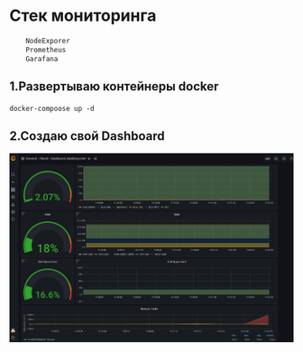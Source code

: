 # Стек мониторинга
        NodeExporer
        Prometheus
        Garafana

## 1.Развертываю контейнеры docker
    docker-compoose up -d

## 2.Создаю свой Dashboard
![alt text](https://github.com/renser1998/prometheus/blob/main/Screenshot%20from%202024-05-01%2019-32-46.png)


